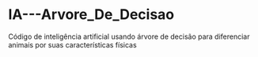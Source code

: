 # IA---Arvore_De_Decisao
Código de inteligência artificial usando árvore de decisão para diferenciar animais por suas características físicas
